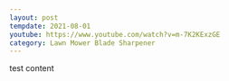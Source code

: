 ```yaml
---
layout: post
tempdate: 2021-08-01
youtube: https://www.youtube.com/watch?v=m-7K2KExzGE
category: Lawn Mower Blade Sharpener
---
```

test content
